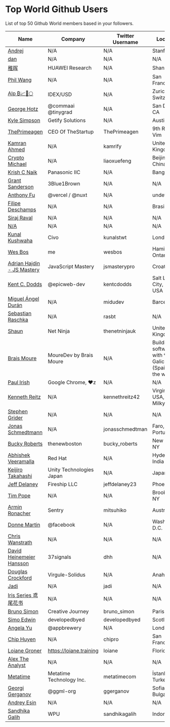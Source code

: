 # Top World Github Users

List of top 50 Github World members based in your followers.

<!-- START TOP USERS -->
| Name | Company | Twitter Username | Location | Repositories |
|------|---------|------------------|----------|--------------|
| [Andrej](https://github.com/karpathy) | N/A | N/A | Stanford | 56 |
| [dan](https://github.com/gaearon) | N/A | N/A | N/A | 284 |
| [稚晖](https://github.com/peng-zhihui) | HUAWEI Research | N/A | Shanghai | 59 |
| [Phil Wang](https://github.com/lucidrains) | N/A | N/A | San Francisco | 356 |
| [Alp ₿📈🚀🌕](https://github.com/IDouble) | IDEX/USD | N/A | Zurich, Switzerland | 61 |
| [George Hotz](https://github.com/geohot) | @commaai @tinygrad  | N/A | San Diego, CA | 95 |
| [Kyle Simpson](https://github.com/getify) | Getify Solutions | N/A | Austin, TX | 73 |
| [ThePrimeagen](https://github.com/ThePrimeagen) | CEO Of TheStartup | ThePrimeagen | 9th Ring, Vim | 228 |
| [Kamran Ahmed](https://github.com/kamranahmedse) | N/A | kamrify | United Kingdom | 106 |
| [Crypto Michael](https://github.com/michaelliao) | N/A | liaoxuefeng | Beijing, China | 106 |
| [Krish C Naik](https://github.com/krishnaik06) | Panasonic IIC | N/A | Bangalore | 344 |
| [Grant Sanderson](https://github.com/3b1b) | 3Blue1Brown | N/A | N/A | 9 |
| [Anthony Fu](https://github.com/antfu) | @vercel / @nuxt | N/A | undefined | 384 |
| [Filipe Deschamps](https://github.com/filipedeschamps) | N/A | N/A | Brasil | 21 |
| [Siraj Raval](https://github.com/llSourcell) | N/A | N/A | N/A | 482 |
| [N/A](https://github.com/CodeWithHarry) | N/A | N/A | N/A | 38 |
| [Kunal Kushwaha](https://github.com/kunal-kushwaha) | Civo | kunalstwt | London, UK | 47 |
| [Wes Bos](https://github.com/wesbos) | me | wesbos | Hamilton, Ontario | 409 |
| [Adrian Hajdin - JS Mastery](https://github.com/adrianhajdin) | JavaScript Mastery | jsmasterypro | Croatia | 145 |
| [Kent C. Dodds](https://github.com/kentcdodds) | @epicweb-dev  | kentcdodds | Salt Lake City, Utah, USA | 732 |
| [Miguel Ángel Durán](https://github.com/midudev) | N/A | midudev | Barcelona | 204 |
| [Sebastian Raschka](https://github.com/rasbt) | N/A | rasbt | N/A | 144 |
| [Shaun](https://github.com/iamshaunjp) | Net Ninja | thenetninjauk | United Kingdom | 141 |
| [Brais Moure](https://github.com/mouredev) | MoureDev by Brais Moure | N/A | Building software with  ♥ from Galicia (Spain) to the world. | 51 |
| [Paul Irish](https://github.com/paulirish) | Google Chrome, ♥z | N/A | N/A | 366 |
| [Kenneth Reitz](https://github.com/kennethreitz) | N/A | kennethreitz42 | Virginia, USA, Earth, Milky Way. | 74 |
| [Stephen Grider](https://github.com/StephenGrider) | N/A | N/A | N/A | 122 |
| [Jonas Schmedtmann](https://github.com/jonasschmedtmann) | N/A | jonasschmedtman | Faro, Portugal | 7 |
| [Bucky Roberts](https://github.com/buckyroberts) | thenewboston | bucky_roberts | New York, NY | 45 |
| [Abhishek Veeramalla](https://github.com/iam-veeramalla) | Red Hat | N/A | Hyderabad, India | 72 |
| [Keijiro Takahashi](https://github.com/keijiro) | Unity Technologies Japan | N/A | Japan | 879 |
| [Jeff Delaney](https://github.com/codediodeio) | Fireship LLC | jeffdelaney23 | Phoenix, AZ | 65 |
| [Tim Pope](https://github.com/tpope) | N/A | N/A | Brooklyn, NY | 85 |
| [Armin Ronacher](https://github.com/mitsuhiko) | Sentry | mitsuhiko | Austria | 314 |
| [Donne Martin](https://github.com/donnemartin) | @facebook | N/A | Washington, D.C. | 27 |
| [Chris Wanstrath](https://github.com/defunkt) | N/A | N/A | N/A | 107 |
| [David Heinemeier Hansson](https://github.com/dhh) | 37signals | dhh | N/A | 4 |
| [Douglas Crockford](https://github.com/douglascrockford) | Virgule-Solidus | N/A | Anaheim | 18 |
| [Jadi](https://github.com/jadijadi) | N/A | jadi | N/A | 98 |
| [Iris Series 鸢尾花书](https://github.com/Visualize-ML) | N/A | N/A | N/A | 10 |
| [Bruno Simon](https://github.com/brunosimon) | Creative Journey | bruno_simon | Paris | 80 |
| [Simo Edwin](https://github.com/developedbyed) | developedbyed | developedbyed | Scotland | 20 |
| [Angela Yu](https://github.com/angelabauer) | @appbrewery | N/A | London, UK | 46 |
| [Chip Huyen](https://github.com/chiphuyen) | N/A | chipro | San Francisco | 30 |
| [Loiane Groner](https://github.com/loiane) | https://loiane.training | loiane | Florida, US | 221 |
| [Alex The Analyst](https://github.com/AlexTheAnalyst) | N/A | N/A | N/A | 15 |
| [Metatime](https://github.com/metatimeofficial) | Metatime Technology Inc. | metatimecom | İstanbul, Turkey | 2 |
| [Georgi Gerganov](https://github.com/ggerganov) | @ggml-org  | ggerganov | Sofia, Bulgaria | 70 |
| [Andrey Esin](https://github.com/esin) | N/A | N/A | N/A | 51 |
| [Sandhika Galih](https://github.com/sandhikagalih) | WPU | sandhikagalih | Indonesia | 94 |
<!-- END TOP USERS -->
